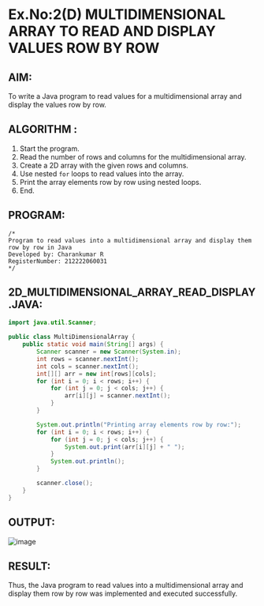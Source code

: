 # Ex.No:2(D) MULTIDIMENSIONAL ARRAY TO READ AND DISPLAY VALUES ROW BY ROW

## AIM:
To write a Java program to read values for a multidimensional array and display the values row by row.

## ALGORITHM :
1. Start the program.
2. Read the number of rows and columns for the multidimensional array.
3. Create a 2D array with the given rows and columns.
4. Use nested `for` loops to read values into the array.
5. Print the array elements row by row using nested loops.
6. End.

## PROGRAM:
```
/*
Program to read values into a multidimensional array and display them row by row in Java
Developed by: Charankumar R
RegisterNumber: 212222060031
*/
```

## 2D_MULTIDIMENSIONAL_ARRAY_READ_DISPLAY.JAVA:
```java
import java.util.Scanner;

public class MultiDimensionalArray {
    public static void main(String[] args) {
        Scanner scanner = new Scanner(System.in);
        int rows = scanner.nextInt();
        int cols = scanner.nextInt();
        int[][] arr = new int[rows][cols];
        for (int i = 0; i < rows; i++) {
            for (int j = 0; j < cols; j++) {
                arr[i][j] = scanner.nextInt();
            }
        }

        System.out.println("Printing array elements row by row:");
        for (int i = 0; i < rows; i++) {
            for (int j = 0; j < cols; j++) {
                System.out.print(arr[i][j] + " ");
            }
            System.out.println();
        }

        scanner.close();
    }
}
```

## OUTPUT:
![image](https://github.com/user-attachments/assets/630d57b8-0312-4626-91a1-c153e7ef8e83)




## RESULT:
Thus, the Java program to read values into a multidimensional array and display them row by row was implemented and executed successfully.
